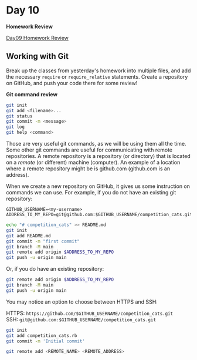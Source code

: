 # Day 10

**Homework Review**  
  
[Day09 Homework Review](https://github.com/compsciacademy/fulltime-program-2021-Q2/blob/master/Week02/Day10/homework_review/Homework.md)  
  
## Working with Git  
  
Break up the classes from yesterday's homework into multiple files, and add the necessary `require` or `require_relative` statements. Create a repository on GitHub, and push your code there for some review!  
  
**Git command review**  
  
```sh
git init
git add <filename>...
git status
git commit -m <message>
git log
git help <command>

```

Those are very useful git commands, as we will be using them all the time. Some other git commands are useful for communicating with remote repositories. A remote repository is a repository (or directory) that is located on a _remote_ (or different) machine (computer). An example of a location where a remote repository might be is github.com (github.com is an address).  
    
When we create a new repository on GitHub, it gives us some instruction on commands we can use. For example, if you do not have an existing git repository:

```
GITHUB_USERNAME=<my-username>
ADDRESS_TO_MY_REPO=git@github.com:$GITHUB_USERNAME/competition_cats.git
```

```sh
echo "# competition_cats" >> README.md
git init
git add README.md
git commit -m "first commit"
git branch -M main
git remote add origin $ADDRESS_TO_MY_REPO
git push -u origin main
```
Or, if you do have an existing repository:

```sh
git remote add origin $ADDRESS_TO_MY_REPO
git branch -M main
git push -u origin main

```

You may notice an option to choose between HTTPS and SSH:

HTTPS: `https://github.com/$GITHUB_USERNAME/competition_cats.git`  
SSH: `git@github.com:$GITHUB_USERNAME/competition_cats.git`  

```sh
git init
git add competition_cats.rb
git commit -m 'Initial commit'

git remote add <REMOTE_NAME> <REMOTE_ADDRESS>
```

  
